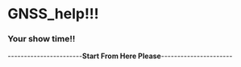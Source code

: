# GNSS_help!!!

### Your show time!!

-----------------------**Start From Here Please**----------------------


